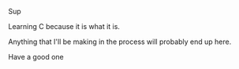 Sup
 
Learning C because it is what it is.
 
Anything that I'll be making in the process will probably end up here.

Have a good one

<!---
shdowtail/shdowtail is a ✨ special ✨ repository because its `README.md` (this file) appears on your GitHub profile.
You can click the Preview link to take a look at your changes.
--->

